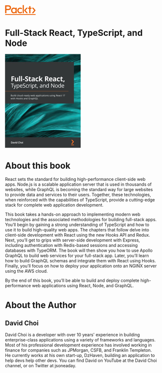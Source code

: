 <img src="./img/packt.png" alt="Packt logo" width="20%">

# Full-Stack React, TypeScript, and Node

<a href="https://www.packtpub.com/product/full-stack-react-typescript-and-node/9781839219931">
    <img src="./img/full-stack_react_typescript_and_node.png"/>
</a>

# About this book

React sets the standard for building high-performance client-side web apps. Node.js is a scalable application server that is used in thousands of websites, while GraphQL is becoming the standard way for large websites to provide data and services to their users. Together, these technologies, when reinforced with the capabilities of TypeScript, provide a cutting-edge stack for complete web application development.

This book takes a hands-on approach to implementing modern web technologies and the associated methodologies for building full-stack apps. You’ll begin by gaining a strong understanding of TypeScript and how to use it to build high-quality web apps. The chapters that follow delve into client-side development with React using the new Hooks API and Redux. Next, you’ll get to grips with server-side development with Express, including authentication with Redis-based sessions and accessing databases with TypeORM. The book will then show you how to use Apollo GraphQL to build web services for your full-stack app. Later, you’ll learn how to build GraphQL schemas and integrate them with React using Hooks. Finally, you’ll focus on how to deploy your application onto an NGINX server using the AWS cloud.

By the end of this book, you’ll be able to build and deploy complete high-performance web applications using React, Node, and GraphQL.

# About the Author

## David Choi

David Choi is a developer with over 10 years' experience in building enterprise-class applications using a variety of frameworks and languages. Most of his professional development experience has involved working in finance for companies such as JPMorgan, CSFB, and Franklin Templeton. He currently works at his own start-up, DzHaven, building an application to help devs help other devs. You can find David on YouTube at the David Choi channel, or on Twitter at jsoneaday.